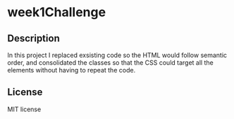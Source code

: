 # week1Challenge

## Description

In this project I replaced exsisting code so the HTML would follow semantic order, and consolidated the classes so that the CSS could target all the elements without having to repeat the code.



## License

MIT license

